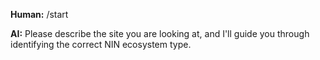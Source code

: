 **Human:** /start

**AI:** Please describe the site you are looking at, and I'll guide you through identifying the correct NIN ecosystem type.